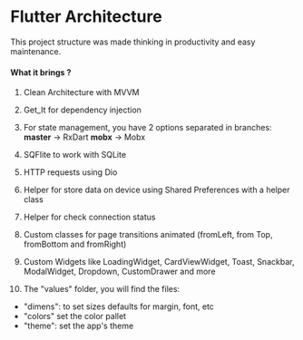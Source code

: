 # Flutter Architecture

This project structure was made thinking in productivity and easy maintenance.

#### What it brings ?

1. Clean Architecture with MVVM

2. Get_It for dependency injection

3. For state management, you have 2 options separated in branches:
**master** -> RxDart
**mobx** -> Mobx

4. SQFlite to work with SQLite

5. HTTP requests using Dio

6. Helper for store data on device using Shared Preferences with a helper class

7. Helper for check connection status

8. Custom classes for page transitions animated (fromLeft, from Top, fromBottom and fromRight)

9. Custom Widgets like LoadingWidget, CardViewWidget, Toast, Snackbar, ModalWidget, Dropdown, CustomDrawer and more

10. The "values" folder, you will find the files:
- "dimens": to set sizes defaults for margin, font, etc
- "colors" set the color pallet
- "theme": set the app's theme 
